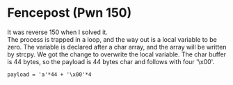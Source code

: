 # Fencepost (Pwn 150)
It was reverse 150 when I solved it.  
The process is trapped in a loop, and the way out is a local variable to be zero. The variable is declared after a char array, and the array will be written by strcpy. We got the change to overwrite the local variable. The char buffer is 44 bytes, so the payload is 44 bytes char and follows with four '\x00'.  
```
payload = 'a'*44 + '\x00'*4
```
